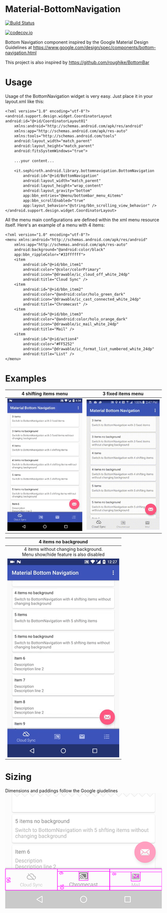 # Material-BottomNavigation

[![Build Status](https://travis-ci.org/sephiroth74/Material-BottomNavigation.svg?branch=master)](https://travis-ci.org/sephiroth74/Material-BottomNavigation)

[![codecov.io](https://codecov.io/github/sephiroth74/Material-BottomNavigation/coverage.svg?branch=tests)](https://codecov.io/github/sephiroth74/Material-BottomNavigation?branch=tests)

Bottom Navigation component inspired by the Google Material Design Guidelines at https://www.google.com/design/spec/components/bottom-navigation.html

This project is also inspired by https://github.com/roughike/BottomBar

# Usage
Usage of the BottomNavigation widget is very easy. Just place it in your layout.xml like this:

	<?xml version="1.0" encoding="utf-8"?>
	<android.support.design.widget.CoordinatorLayout android:id="@+id/CoordinatorLayout01"
    	xmlns:android="http://schemas.android.com/apk/res/android"
	    xmlns:app="http://schemas.android.com/apk/res-auto"
    	xmlns:tools="http://schemas.android.com/tools"
	    android:layout_width="match_parent"
    	android:layout_height="match_parent"
	    android:fitsSystemWindows="true">

		...your content...

	    <it.sephiroth.android.library.bottomnavigation.BottomNavigation
    	    android:id="@+id/BottomNavigation"
	        android:layout_width="match_parent"
    	    android:layout_height="wrap_content"
	        android:layout_gravity="bottom"
    	    app:bbn_entries="@menu/bottombar_menu_4items"
	        app:bbn_scrollEnabled="true"
    	    app:layout_behavior="@string/bbn_scrolling_view_behavior" />
	</android.support.design.widget.CoordinatorLayout>

All the menu main configurations are defined within the xml menu resource itself. Here's an example of a menu with 4 items:

	<?xml version="1.0" encoding="utf-8"?>
	<menu xmlns:android="http://schemas.android.com/apk/res/android"
    	xmlns:app="http://schemas.android.com/apk/res-auto"
	    android:background="@android:color/black"
    	app:bbn_rippleColor="#33ffffff">
	    <item
    	    android:id="@+id/bbn_item1"
        	android:color="@color/colorPrimary"
	        android:icon="@drawable/ic_cloud_off_white_24dp"
    	    android:title="Cloud Sync" />
	    <item
    	    android:id="@+id/bbn_item2"
	        android:color="@android:color/holo_green_dark"
    	    android:icon="@drawable/ic_cast_connected_white_24dp"
	        android:title="Chromecast" />
    	<item
	        android:id="@+id/bbn_item3"
    	    android:color="@android:color/holo_orange_dark"
	        android:icon="@drawable/ic_mail_white_24dp"
    	    android:title="Mail" />
	    <item
    	    android:id="@+id/action4"
        	android:color="#FF5252"
	        android:icon="@drawable/ic_format_list_numbered_white_24dp"
    	    android:title="List" />
	</menu>


# Examples

| 4 shifting items menu | 3 fixed items menu |
| :------------: | :-----------: |
|	![Video 1](art/video1.gif)	|	![Video 2](art/video2.gif)	|

| 4 items no background | 
| :------------: |
| 4 items without changing background. <br />Menu show/hide feature is also disabled | 
| ![Video 3](art/video3.gif) |


# Sizing

Dimensions and paddings follow the Google giudelines<br />
![Sizing](art/sizing.png)
